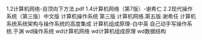 1.2计算机网络-自顶向下方法.pdf
1.4计算机网络（第7版）-谢希仁
2.2现代操作系统（第三版）中文版
计算机操作系统 第三版
计算机网络.第五版.谢希任
计算机系统系统架构与操作系统的高度集成
计算机组成原理-白中英
自己动手写操作系统.于渊
wd操作系统
wd计算机网络
wd计算机组成原理
wd数据结构